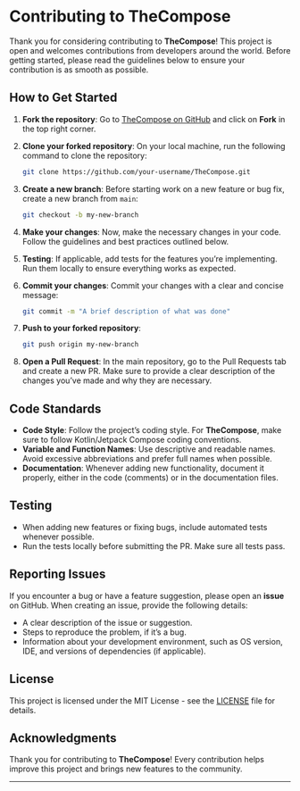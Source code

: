 # Contributing to TheCompose

Thank you for considering contributing to **TheCompose**! This project is open and welcomes contributions from developers around the world. Before getting started, please read the guidelines below to ensure your contribution is as smooth as possible.

## How to Get Started

1. **Fork the repository**: Go to [TheCompose on GitHub](https://github.com/ismael221/TheCompose) and click on **Fork** in the top right corner.
2. **Clone your forked repository**: On your local machine, run the following command to clone the repository:

   ```bash
   git clone https://github.com/your-username/TheCompose.git
   ```

3. **Create a new branch**: Before starting work on a new feature or bug fix, create a new branch from `main`:

   ```bash
   git checkout -b my-new-branch
   ```

4. **Make your changes**: Now, make the necessary changes in your code. Follow the guidelines and best practices outlined below.

5. **Testing**: If applicable, add tests for the features you’re implementing. Run them locally to ensure everything works as expected.

6. **Commit your changes**: Commit your changes with a clear and concise message:

   ```bash
   git commit -m "A brief description of what was done"
   ```

7. **Push to your forked repository**:

   ```bash
   git push origin my-new-branch
   ```

8. **Open a Pull Request**: In the main repository, go to the Pull Requests tab and create a new PR. Make sure to provide a clear description of the changes you’ve made and why they are necessary.

## Code Standards

- **Code Style**: Follow the project’s coding style. For **TheCompose**, make sure to follow Kotlin/Jetpack Compose coding conventions.
- **Variable and Function Names**: Use descriptive and readable names. Avoid excessive abbreviations and prefer full names when possible.
- **Documentation**: Whenever adding new functionality, document it properly, either in the code (comments) or in the documentation files.

## Testing

- When adding new features or fixing bugs, include automated tests whenever possible.
- Run the tests locally before submitting the PR. Make sure all tests pass.

## Reporting Issues

If you encounter a bug or have a feature suggestion, please open an **issue** on GitHub. When creating an issue, provide the following details:

- A clear description of the issue or suggestion.
- Steps to reproduce the problem, if it’s a bug.
- Information about your development environment, such as OS version, IDE, and versions of dependencies (if applicable).

## License

This project is licensed under the MIT License - see the [LICENSE](LICENSE) file for details.

## Acknowledgments

Thank you for contributing to **TheCompose**! Every contribution helps improve this project and brings new features to the community.

---
